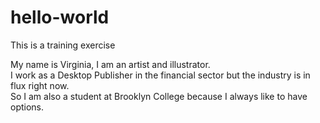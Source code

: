 # hello-world
This is a training exercise

My name is Virginia, I am an artist and illustrator.  
I work as a Desktop Publisher in the financial sector but the industry is in flux right now.  
So I am also a student at Brooklyn College because I always like to have options.
